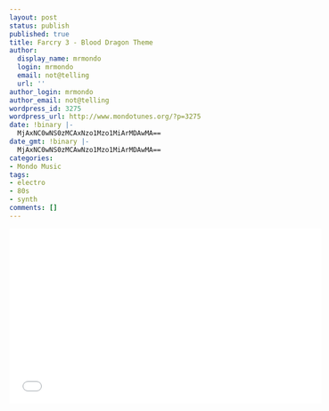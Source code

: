 ```yaml
---
layout: post
status: publish
published: true
title: Farcry 3 - Blood Dragon Theme
author:
  display_name: mrmondo
  login: mrmondo
  email: not@telling
  url: ''
author_login: mrmondo
author_email: not@telling
wordpress_id: 3275
wordpress_url: http://www.mondotunes.org/?p=3275
date: !binary |-
  MjAxNC0wNS0zMCAxNzo1Mzo1MiArMDAwMA==
date_gmt: !binary |-
  MjAxNC0wNS0zMCAwNzo1Mzo1MiArMDAwMA==
categories:
- Mondo Music
tags:
- electro
- 80s
- synth
comments: []
---
```

<iframe width="560" height="315" src="//www.youtube.com/embed/mWuDwNysX-A" frameborder="0"> </iframe>
